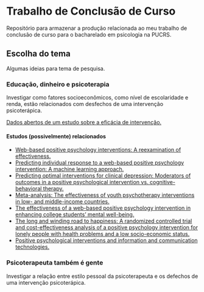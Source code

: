 # Trabalho de Conclusão de Curso

Repositório para armazenar a produção relacionada ao meu trabalho de conclusão de
curso para o bacharelado em psicologia na PUCRS.

## Escolha do tema

Algumas ideias para tema de pesquisa.

### Educação, dinheiro e psicoterapia

Investigar como fatores socioeconômicos, como nível de escolaridade e renda, estão
relacionados com desfechos de uma intervenção psicoterápica.

[Dados abertos de um estudo sobre a eficácia de intervenção.](https://openpsychologydata.metajnl.com/articles/10.5334/jopd.35)

#### Estudos (possivelmente) relacionados

* [Web-based positive psychology interventions: A reexamination of effectiveness.](https://doi.org/10.1002/jclp.22328)
* [Predicting individual response to a web-based positive psychology intervention: A machine learning approach.](https://doi.org/10.1080/17439760.2023.2254743)
* [Predicting optimal interventions for clinical depression: Moderators of outcomes in a positive psychological intervention vs. cognitive-behavioral therapy.](https://doi.org/10.1016/j.genhosppsych.2019.07.004)
* [Meta-analysis: The effectiveness of youth psychotherapy interventions in low- and middle-income countries.](https://doi.org/10.1016/j.jaac.2022.12.005)
* [The effectiveness of a web-based positive psychology intervention in enhancing college students’ mental well-being.](https://doi.org/10.2224/sbp.10459)
* [The long and winding road to happiness: A randomized controlled trial and cost-effectiveness analysis of a positive psychology intervention for lonely people with health problems and a low socio-economic status.](https://doi.org/10.1186/s12955-020-01416-x)
* [Positive psychological interventions and information and communication technologies.](https://doi.org/10.4018/978-1-7998-3432-8.ch083)

### Psicoterapeuta também é gente

Investigar a relação entre estilo pessoal da psicoterapeuta e os defechos de uma
intervenção psicoterápica.

